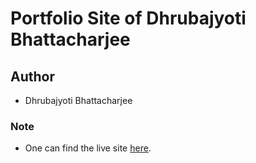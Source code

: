 # Portfolio Site of Dhrubajyoti Bhattacharjee

## Author

- Dhrubajyoti Bhattacharjee

### Note

- One can find the live site [here](/).
